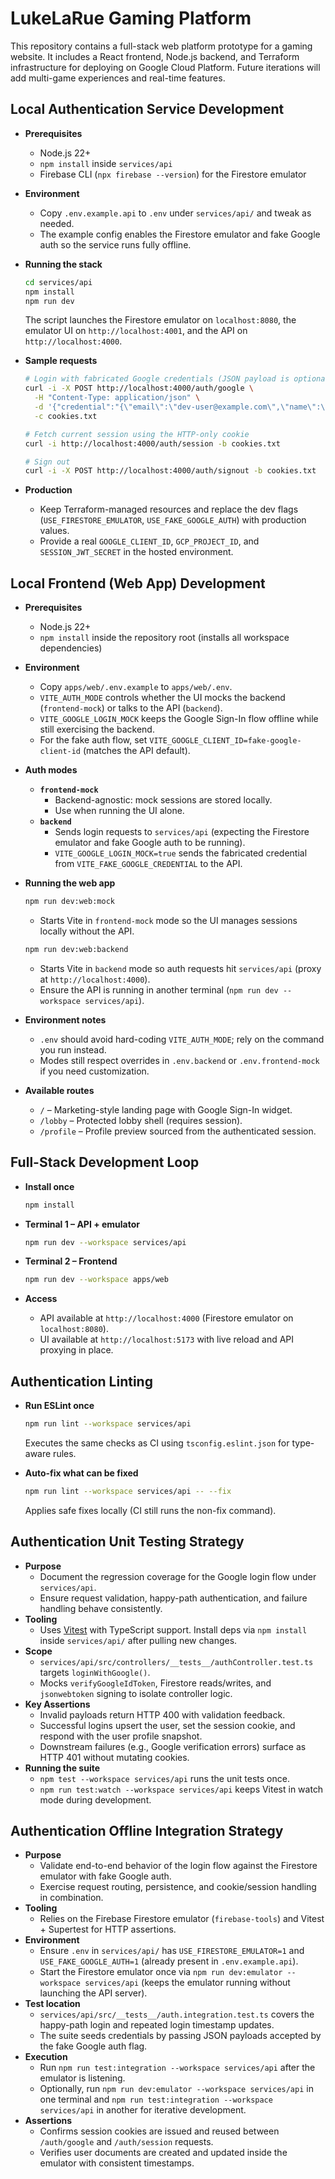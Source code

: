 # LukeLaRue Gaming Platform

This repository contains a full-stack web platform prototype for a gaming website. It includes a React frontend, Node.js backend, and Terraform infrastructure for deploying on Google Cloud Platform. Future iterations will add multi-game experiences and real-time features.

## Local Authentication Service Development

- **Prerequisites**
  - Node.js 22+
  - `npm install` inside `services/api`
  - Firebase CLI (`npx firebase --version`) for the Firestore emulator

- **Environment**
  - Copy `.env.example.api` to `.env` under `services/api/` and tweak as needed.
  - The example config enables the Firestore emulator and fake Google auth so the service runs fully offline.

- **Running the stack**
  ```bash
  cd services/api
  npm install
  npm run dev
  ```
  The script launches the Firestore emulator on `localhost:8080`, the emulator UI on `http://localhost:4001`, and the API on `http://localhost:4000`.

- **Sample requests**
  ```bash
  # Login with fabricated Google credentials (JSON payload is optional)
  curl -i -X POST http://localhost:4000/auth/google \
    -H "Content-Type: application/json" \
    -d '{"credential":"{\"email\":\"dev-user@example.com\",\"name\":\"Dev User\"}"}' \
    -c cookies.txt

  # Fetch current session using the HTTP-only cookie
  curl -i http://localhost:4000/auth/session -b cookies.txt

  # Sign out
  curl -i -X POST http://localhost:4000/auth/signout -b cookies.txt
  ```

- **Production**
  - Keep Terraform-managed resources and replace the dev flags (`USE_FIRESTORE_EMULATOR`, `USE_FAKE_GOOGLE_AUTH`) with production values.
  - Provide a real `GOOGLE_CLIENT_ID`, `GCP_PROJECT_ID`, and `SESSION_JWT_SECRET` in the hosted environment.

## Local Frontend (Web App) Development

- **Prerequisites**
  - Node.js 22+
  - `npm install` inside the repository root (installs all workspace dependencies)

- **Environment**
  - Copy `apps/web/.env.example` to `apps/web/.env`.
  - `VITE_AUTH_MODE` controls whether the UI mocks the backend (`frontend-mock`) or talks to the API (`backend`).
  - `VITE_GOOGLE_LOGIN_MOCK` keeps the Google Sign-In flow offline while still exercising the backend.
  - For the fake auth flow, set `VITE_GOOGLE_CLIENT_ID=fake-google-client-id` (matches the API default).

- **Auth modes**
  - **`frontend-mock`**
    - Backend-agnostic: mock sessions are stored locally.
    - Use when running the UI alone.
  - **`backend`**
    - Sends login requests to `services/api` (expecting the Firestore emulator and fake Google auth to be running).
    - `VITE_GOOGLE_LOGIN_MOCK=true` sends the fabricated credential from `VITE_FAKE_GOOGLE_CREDENTIAL` to the API.

- **Running the web app**
  ```bash
  npm run dev:web:mock
  ```
  - Starts Vite in `frontend-mock` mode so the UI manages sessions locally without the API.

  ```bash
  npm run dev:web:backend
  ```
  - Starts Vite in `backend` mode so auth requests hit `services/api` (proxy at `http://localhost:4000`).
  - Ensure the API is running in another terminal (`npm run dev --workspace services/api`).

- **Environment notes**
  - `.env` should avoid hard-coding `VITE_AUTH_MODE`; rely on the command you run instead.
  - Modes still respect overrides in `.env.backend` or `.env.frontend-mock` if you need customization.

- **Available routes**
  - `/` – Marketing-style landing page with Google Sign-In widget.
  - `/lobby` – Protected lobby shell (requires session).
  - `/profile` – Profile preview sourced from the authenticated session.

## Full-Stack Development Loop

- **Install once**
  ```bash
  npm install
  ```

- **Terminal 1 – API + emulator**
  ```bash
  npm run dev --workspace services/api
  ```

- **Terminal 2 – Frontend**
  ```bash
  npm run dev --workspace apps/web
  ```

- **Access**
  - API available at `http://localhost:4000` (Firestore emulator on `localhost:8080`).
  - UI available at `http://localhost:5173` with live reload and API proxying in place.

## Authentication Linting

- **Run ESLint once**
  ```bash
  npm run lint --workspace services/api
  ```
  Executes the same checks as CI using `tsconfig.eslint.json` for type-aware rules.

- **Auto-fix what can be fixed**
  ```bash
  npm run lint --workspace services/api -- --fix
  ```
  Applies safe fixes locally (CI still runs the non-fix command).

## Authentication Unit Testing Strategy

- **Purpose**
  - Document the regression coverage for the Google login flow under `services/api`.
  - Ensure request validation, happy-path authentication, and failure handling behave consistently.
- **Tooling**
  - Uses [Vitest](https://vitest.dev/) with TypeScript support. Install deps via `npm install` inside `services/api/` after pulling new changes.
- **Scope**
  - `services/api/src/controllers/__tests__/authController.test.ts` targets `loginWithGoogle()`.
  - Mocks `verifyGoogleIdToken`, Firestore reads/writes, and `jsonwebtoken` signing to isolate controller logic.
- **Key Assertions**
  - Invalid payloads return HTTP 400 with validation feedback.
  - Successful logins upsert the user, set the session cookie, and respond with the user profile snapshot.
  - Downstream failures (e.g., Google verification errors) surface as HTTP 401 without mutating cookies.
- **Running the suite**
  - `npm test --workspace services/api` runs the unit tests once.
  - `npm run test:watch --workspace services/api` keeps Vitest in watch mode during development.

## Authentication Offline Integration Strategy

- **Purpose**
  - Validate end-to-end behavior of the login flow against the Firestore emulator with fake Google auth.
  - Exercise request routing, persistence, and cookie/session handling in combination.
- **Tooling**
  - Relies on the Firebase Firestore emulator (`firebase-tools`) and Vitest + Supertest for HTTP assertions.
- **Environment**
  - Ensure `.env` in `services/api/` has `USE_FIRESTORE_EMULATOR=1` and `USE_FAKE_GOOGLE_AUTH=1` (already present in `.env.example.api`).
  - Start the Firestore emulator once via `npm run dev:emulator --workspace services/api` (keeps the emulator running without launching the API server).
- **Test location**
  - `services/api/src/__tests__/auth.integration.test.ts` covers the happy-path login and repeated login timestamp updates.
  - The suite seeds credentials by passing JSON payloads accepted by the fake Google auth flag.
- **Execution**
  - Run `npm run test:integration --workspace services/api` after the emulator is listening.
  - Optionally, run `npm run dev:emulator --workspace services/api` in one terminal and `npm run test:integration --workspace services/api` in another for iterative development.
- **Assertions**
  - Confirms session cookies are issued and reused between `/auth/google` and `/auth/session` requests.
  - Verifies user documents are created and updated inside the emulator with consistent timestamps.

